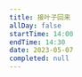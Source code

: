 ```yaml
---
title: 接叶子回来
allDay: false
startTime: 14:00
endTime: 14:30
date: 2023-05-07
completed: null
---
```

